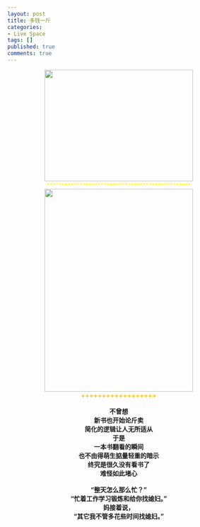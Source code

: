 ```yaml
---
layout: post
title: 多钱一斤
categories:
- Live Space
tags: []
published: true
comments: true
---
```

<p><div style="text-align:center;font-weight:bold"><span><a href="https://iezecq.blu.livefilestore.com/y1meQTOPcc6wq11l94izC7QSHzky88omlWbUXdVcxRsbF71LGgWvFI8JQe4LcoIU-UOm8tXA1pVmluNoSlkxvO9GeoWPF3dp_6jp3ULWBWTmg4MWgNmEzdKThVueSTC9u6pSBxQxMPb6VcNgeYRUp7Z-g/photo.jpg" target="_blank" rel="WLPP;url=https://iezecq.blu.livefilestore.com/y1meQTOPcc6wq11l94izC7QSHzky88omlWbUXdVcxRsbF71LGgWvFI8JQe4LcoIU-UOm8tXA1pVmluNoSlkxvO9GeoWPF3dp_6jp3ULWBWTmg4MWgNmEzdKThVueSTC9u6pSBxQxMPb6VcNgeYRUp7Z-g/photo.jpg"><img style="width:336px;height:252px" src="https://iezecq.blu.livefilestore.com/y1meQTOPcc6wq11l94izC7QSHzky88omlWbUXdVcxRsbF71LGgWvFI8JQe4LcoIU-UOm8tXA1pVmluNoSlkxvO9GeoWPF3dp_6jp3ULWBWTmg4MWgNmEzdKThVueSTC9u6pSBxQxMPb6VcNgeYRUp7Z-g/photo.jpg" alt="" /></a><br /><span style="color:rgb(255, 255, 0)">^^^^^^^^^^^^^^^^^^^^^^^^^^^^^^^^^^^^^^^^^^^^^^^^</span><br /></span><span><span><a href="https://iezecq.blu.livefilestore.com/y1mvFhqjPXct91SyXCEnSpncSAZAFliS5xtwf5h7a9bvRP80T1238BE86rqsB7mwfXtishfZAPi7dfdmyd63_j4vDIoGqkxqf1DyAbSnFsfFYn_xvZccf8j8VO4CH-QoUL6Ki1OJDtL4pyC4NMWPSMatw/photo1.jpg" target="_blank" rel="WLPP;url=https://iezecq.blu.livefilestore.com/y1mvFhqjPXct91SyXCEnSpncSAZAFliS5xtwf5h7a9bvRP80T1238BE86rqsB7mwfXtishfZAPi7dfdmyd63_j4vDIoGqkxqf1DyAbSnFsfFYn_xvZccf8j8VO4CH-QoUL6Ki1OJDtL4pyC4NMWPSMatw/photo1.jpg"><img style="width:336px;height:458px" src="https://iezecq.blu.livefilestore.com/y1mvFhqjPXct91SyXCEnSpncSAZAFliS5xtwf5h7a9bvRP80T1238BE86rqsB7mwfXtishfZAPi7dfdmyd63_j4vDIoGqkxqf1DyAbSnFsfFYn_xvZccf8j8VO4CH-QoUL6Ki1OJDtL4pyC4NMWPSMatw/photo1.jpg" alt="" /></a></span><br /><span style="color:rgb(255, 192, 0)">++++++++++++++++++<br /><br /></span></span>不曾想<br />
新书也开始论斤卖<br />
简化的逻辑让人无所适从<br />
于是<br />一本书翻看的瞬间<br />
也不由得萌生掂量轻重的暗示<br />
终究是很久没有看书了<br />
难怪如此堵心<br />
<br />
“整天怎么那么忙？”<br />
“忙着工作学习锻炼和给你找媳妇。”<br />
妈接着说，<br />
“其它我不管多花些时间找媳妇。”</div></p>
